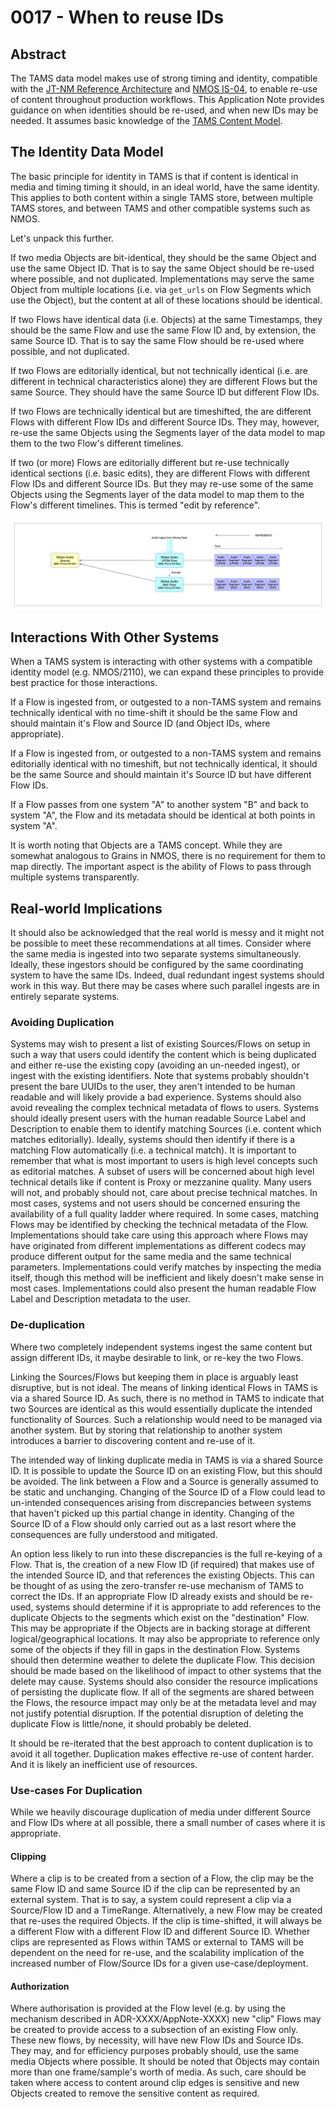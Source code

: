 # 0017 - When to reuse IDs

## Abstract

The TAMS data model makes use of strong timing and identity, compatible with the [JT-NM Reference Architecture](https://www.jt-nm.org/reference-architecture) and [NMOS IS-04](https://specs.amwa.tv/is-04/releases/v1.3.3/docs/Data_Model_-_Identifier_Mapping.html), to enable re-use of content throughout production workflows.
This Application Note provides guidance on when identities should be re-used, and when new IDs may be needed.
It assumes basic knowledge of the [TAMS Content Model](https://github.com/bbc/tams/blob/main/docs/appnotes/0001-multi-mono-essence-flows-sources.md).

## The Identity Data Model

The basic principle for identity in TAMS is that if content is identical in media and timing timing it should, in an ideal world, have the same identity.
This applies to both content within a single TAMS store, between multiple TAMS stores, and between TAMS and other compatible systems such as NMOS.

Let's unpack this further.

If two media Objects are bit-identical, they should be the same Object and use the same Object ID.
That is to say the same Object should be re-used where possible, and not duplicated.
Implementations may serve the same Object from multiple locations (i.e. via `get_urls` on Flow Segments which use the Object), but the content at all of these locations should be identical.

If two Flows have identical data (i.e. Objects) at the same Timestamps, they should be the same Flow and use the same Flow ID and, by extension, the same Source ID.
That is to say the same Flow should be re-used where possible, and not duplicated.

If two Flows are editorially identical, but not technically identical (i.e. are different in technical characteristics alone) they are different Flows but the same Source.
They should have the same Source ID but different Flow IDs.

If two Flows are technically identical but are timeshifted, the are different Flows with different Flow IDs and different Source IDs.
They may, however, re-use the same Objects using the Segments layer of the data model to map them to the two Flow's different timelines.

If two (or more) Flows are editorially different but re-use technically identical sections (i.e. basic edits), they are different Flows with different Flow IDs and different Source IDs.
But they may re-use some of the same Objects using the Segments layer of the data model to map them to the Flow's different timelines.
This is termed "edit by reference".

![Graphic showing an audio Source with two Flows which provide different technical representations of the Source. Each Flow has multiple Segments (i.e. independently decodable sections of media) placed against a Timeline.](./images/0001-multi-mono-essence-flows-sources-fig2.png)

## Interactions With Other Systems

When a TAMS system is interacting with other systems with a compatible identity model (e.g. NMOS/2110), we can expand these principles to provide best practice for those interactions.

If a Flow is ingested from, or outgested to a non-TAMS system and remains technically identical with no time-shift it should be the same Flow and should maintain it's Flow and Source ID (and Object IDs, where appropriate).

If a Flow is ingested from, or outgested to a non-TAMS system and remains editorially identical with no timeshift, but not technically identical, it should be the same Source and should maintain it's Source ID but have different Flow IDs.

If a Flow passes from one system "A" to another system "B" and back to system "A", the Flow and its metadata should be identical at both points in system "A".

It is worth noting that Objects are a TAMS concept.
While they are somewhat analogous to Grains in NMOS, there is no requirement for them to map directly.
The important aspect is the ability of Flows to pass through multiple systems transparently.

## Real-world Implications

It should also be acknowledged that the real world is messy and it might not be possible to meet these recommendations at all times.
Consider where the same media is ingested into two separate systems simultaneously.
Ideally, these ingestors should be configured by the same coordinating system to have the same IDs.
Indeed, dual redundant ingest systems should work in this way.
But there may be cases where such parallel ingests are in entirely separate systems.

### Avoiding Duplication

Systems may wish to present a list of existing Sources/Flows on setup in such a way that users could identify the content which is being duplicated and either re-use the existing copy (avoiding an un-needed ingest), or ingest with the existing identifiers.
Note that systems probably shouldn't present the bare UUIDs to the user, they aren't intended to be human readable and will likely provide a bad experience.
Systems should also avoid revealing the complex technical metadata of flows to users.
Systems should ideally present users with the human readable Source Label and Description to enable them to identify matching Sources (i.e. content which matches editorially).
Ideally, systems should then identify if there is a matching Flow automatically (i.e. a technical match).
It is important to remember that what is most important to users is high level concepts such as editorial matches.
A subset of users will be concerned about high level technical details like if content is Proxy or mezzanine quality.
Many users will not, and probably should not, care about precise technical matches.
In most cases, systems and not users should be concerned ensuring the availability of a full quality ladder where required.
In some cases, matching Flows may be identified by checking the technical metadata of the Flow.
Implementations should take care using this approach where Flows may have originated from different implementations as different codecs may produce different output for the same media and the same technical parameters.
Implementations could verify matches by inspecting the media itself, though this method will be inefficient and likely doesn't make sense in most cases.
Implementations could also present the human readable Flow Label and Description metadata to the user.

### De-duplication

Where two completely independent systems ingest the same content but assign different IDs, it maybe desirable to link, or re-key the two Flows.

Linking the Sources/Flows but keeping them in place is arguably least disruptive, but is not ideal.
The means of linking identical Flows in TAMS is via a shared Source ID.
As such, there is no method in TAMS to indicate that two Sources are identical as this would essentially duplicate the intended functionality of Sources.
Such a relationship would need to be managed via another system.
But by storing that relationship to another system introduces a barrier to discovering content and re-use of it.

The intended way of linking duplicate media in TAMS is via a shared Source ID.
It is possible to update the Source ID on an existing Flow, but this should be avoided.
The link between a Flow and a Source is generally assumed to be static and unchanging.
Changing of the Source ID of a Flow could lead to un-intended consequences arising from discrepancies between systems that haven't picked up this partial change in identity.
Changing of the Source ID of a Flow should only carried out as a last resort where the consequences are fully understood and mitigated.

An option less likely to run into these discrepancies is the full re-keying of a Flow.
That is, the creation of a new Flow ID (if required) that makes use of the intended Source ID, and that references the existing Objects.
This can be thought of as using the zero-transfer re-use mechanism of TAMS to correct the IDs.
If an appropriate Flow ID already exists and should be re-used, systems should determine if it is appropriate to add references to the duplicate Objects to the segments which exist on the "destination" Flow.
This may be appropriate if the Objects are in backing storage at different logical/geographical locations.
It may also be appropriate to reference only some of the objects if they fill in gaps in the destination Flow.
Systems should then determine weather to delete the duplicate Flow.
This decision should be made based on the likelihood of impact to other systems that the delete may cause.
Systems should also consider the resource implications of persisting the duplicate flow.
If all of the segments are shared between the Flows, the resource impact may only be at the metadata level and may not justify potential disruption.
If the potential disruption of deleting the duplicate Flow is little/none, it should probably be deleted.

It should be re-iterated that the best approach to content duplication is to avoid it all together.
Duplication makes effective re-use of content harder.
And it is likely an inefficient use of resources.

### Use-cases For Duplication

While we heavily discourage duplication of media under different Source and Flow IDs where at all possible, there a small number of cases where it is appropriate.

#### Clipping

Where a clip is to be created from a section of a Flow, the clip may be the same Flow ID and same Source ID if the clip can be represented by an external system.
That is to say, a system could represent a clip via a Source/Flow ID and a TimeRange.
Alternatively, a new Flow may be created that re-uses the required Objects.
If the clip is time-shifted, it will always be a different Flow with a different Flow ID and different Source ID.
Whether clips are represented as Flows within TAMS or external to TAMS will be dependent on the need for re-use, and the scalability implication of the increased number of Flow/Source IDs for a given use-case/deployment.

#### Authorization

Where authorisation is provided at the Flow level (e.g. by using the mechanism described in ADR-XXXX/AppNote-XXXX) new "clip" Flows may be created to provide access to a subsection of an existing Flow only.
These new flows, by necessity, will have new Flow IDs and Source IDs.
They may, and for efficiency purposes probably should, use the same media Objects where possible.
It should be noted that Objects may contain more than one frame/sample's worth of media.
As such, care should be taken where access to content around clip edges is sensitive and new Objects created to remove the sensitive content as required.

